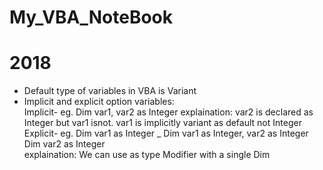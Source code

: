 # My_VBA_NoteBook

# 2018
- Default type of variables in VBA is Variant
- Implicit and explicit option variables:\
    Implicit-
      eg. Dim var1, var2 as Integer
      explaination: var2 is declared as Integer but var1 isnot. var1 is implicitly variant as default not Integer 
    Explicit-
      eg. Dim var1 as Integer    _  Dim var1 as Integer, var2 as Integer
          Dim var2 as Integer   
      explaination: We can use as type Modifier with a single Dim    

